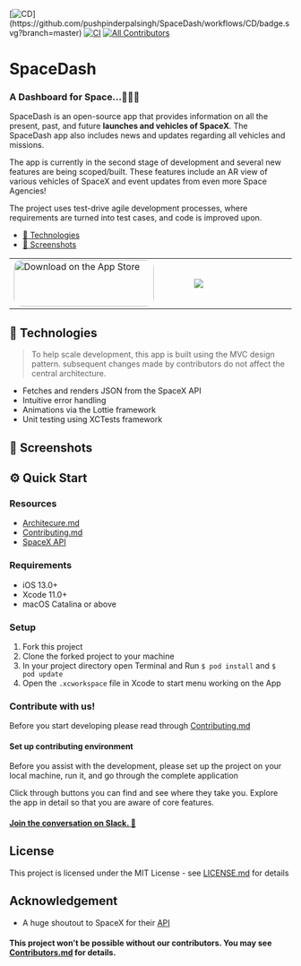 

[![CD](https://github.com/pushpinderpalsingh/SpaceDash/workflows/CD/badge.svg?)](https://github.com/pushpinderpalsingh/SpaceDash/workflows/CD/badge.svg?branch=master)  [![CI](https://github.com/pushpinderpalsingh/SpaceDash/workflows/CI/badge.svg)](https://github.com/pushpinderpalsingh/SpaceDash/workflows/CI/badge.svg) <!-- ALL-CONTRIBUTORS-BADGE:START - Do not remove or modify this section -->
[![All Contributors](https://img.shields.io/badge/all_contributors-9-orange.svg?style=flat-square)](#contributors-)
<!-- ALL-CONTRIBUTORS-BADGE:END -->

# [](https://github.com/pushpinderpalsingh/SpaceDash#spacedash)SpaceDash

### [](https://github.com/pushpinderpalsingh/SpaceDash#a-dashboard-for-space)A Dashboard for Space...🚀🚀🚀 

SpaceDash is an open-source app that provides information on all the present, past, and future **launches and vehicles of SpaceX**. The SpaceDash app also includes news and updates regarding all vehicles and missions.

The app is currently in the second stage of development and several new features are being scoped/built. These features include an AR view of various vehicles of SpaceX and event updates from even more Space Agencies!

The project uses test-drive agile development processes, where requirements are turned into test cases, and code is improved upon. 

* [👾 Technologies](##👾Technologies)
* [📸  Screenshots](##📸Screenshots)

<table width="80%">
<tr>
<td width="25%"><a href="https://apps.apple.com/us/app/space-dash/id1527766640?itsct=apps_box&amp;itscg=30200" style="display: inline-block; overflow: hidden; border-radius: 13px; width: 250px; height: 83px;"><img src="https://tools.applemediaservices.com/api/badges/download-on-the-app-store/black/en-US?size=250x83&amp;releaseDate=1600041600&h=35302a3e940c9995849289c13729e5a5" alt="Download on the App Store" style="border-radius: 13px; width: 250px; height: 83px;"></a></td>
<td width="25%"><img src="https://tools-qr-production.s3.amazonaws.com/output/apple-toolbox/c77cd612d8090dd2b1b7fdee3c045534/b2b8aed6-a678-440e-af64-8b915798073f.png"></td>
</tr>
</table>



## 👾 Technologies
> To help scale development, this app is built using the MVC design pattern. subsequent changes made by contributors do not affect the central architecture.
* Fetches and renders JSON from the SpaceX API
* Intuitive error handling
* Animations via the Lottie framework
* Unit testing using XCTests framework


## 📸 Screenshots


## ⚙️ [](https://github.com/pushpinderpalsingh/SpaceDash#getting-started-for-development)Quick Start

### [](https://github.com/pushpinderpalsingh/SpaceDash#resources)Resources
* [Architecure.md](https://github.com/pushpinderpalsingh/SpaceDash/blob/develop/Architecture.md)
* [Contributing.md](https://github.com/pushpinderpalsingh/SpaceDash/blob/develop/Contributing.md)
* [SpaceX API](https://github.com/r-spacex/SpaceX-API)

### [](https://github.com/pushpinderpalsingh/SpaceDash#requirements) Requirements

-   iOS 13.0+
-   Xcode 11.0+
-   macOS Catalina or above

### [](https://github.com/pushpinderpalsingh/SpaceDash#setup) Setup

1) Fork this project
2) Clone the forked project to your machine
3) In your project directory open Terminal and Run  `$ pod install`  and  `$ pod update`
4) Open the `.xcworkspace` file in Xcode to start menu working on the App


### [](https://github.com/pushpinderpalsingh/SpaceDash#join-the-development) Contribute with us!

Before you start developing please read through [Contributing.md](https://github.com/pushpinderpalsingh/SpaceDash/blob/develop/Contributing.md) 

#### Set up contributing environment

Before you assist with the development, please set up the project on your local machine, run it, and go through the complete application 

Click through buttons you can find and see where they take you. Explore the app in detail so that you are aware of core features.

#### [Join the conversation on Slack. :speech_balloon: ](https://communityinviter.com/apps/spacedashworkspace/spacedash)

## [](https://github.com/pushpinderpalsingh/SpaceDash#license)License

This project is licensed under the MIT License - see [LICENSE.md](https://github.com/pushpinderpalsingh/SpaceDash/blob/develop/LICENSE.md) for details

## Acknowledgement
-  A huge shoutout to SpaceX for their [API](https://github.com/r-spacex/SpaceX-API)

#### This project won't be possible without our contributors. You may see [Contributors.md](https://github.com/pushpinderpalsingh/SpaceDash/blob/develop/Contributors.md) for details.

